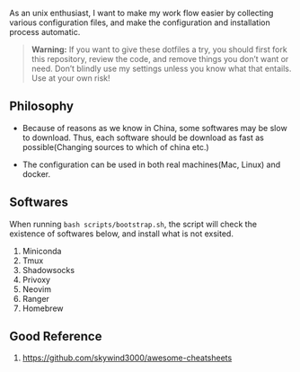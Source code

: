 As an unix enthusiast, I want to make my work flow easier by collecting various configuration files, and make the configuration and installation process automatic. 

> **Warning:** If you want to give these dotfiles a try, you should first fork this repository, review the code, and remove things you don’t want or need. Don’t blindly use my settings unless you know what that entails. Use at your own risk!

## Philosophy

- Because of  reasons as we know in China, some softwares may be slow to download. Thus, each software should be download as fast as possible(Changing sources to which of china etc.)

- The configuration can be used in both real machines(Mac, Linux) and docker.

## Softwares

When running `bash scripts/bootstrap.sh`, the script will check the existence of softwares below, and install what is not exsited.


1. Miniconda
2. Tmux
3. Shadowsocks
4. Privoxy
5. Neovim
6. Ranger
7. Homebrew


## Good Reference

1. https://github.com/skywind3000/awesome-cheatsheets
